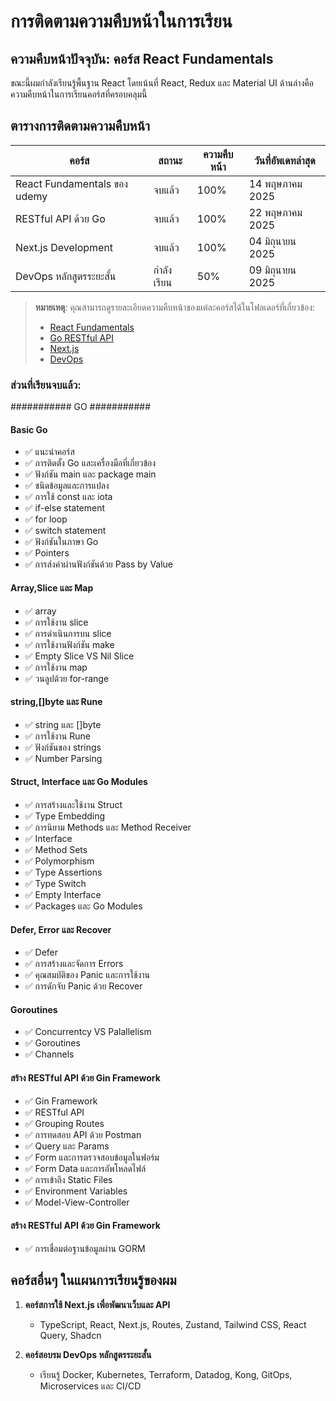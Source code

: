 # การติดตามความคืบหน้าในการเรียน

## ความคืบหน้าปัจจุบัน: คอร์ส React Fundamentals

ขณะนี้ผมกำลังเรียนรู้พื้นฐาน React โดยเน้นที่ React, Redux และ Material UI ด้านล่างคือความคืบหน้าในการเรียนคอร์สที่ครอบคลุมนี้

## ตารางการติดตามความคืบหน้า

| คอร์ส | สถานะ | ความคืบหน้า | วันที่อัพเดทล่าสุด |
|------|------|------------|----------------|
| React Fundamentals ของ udemy | จบแล้ว | 100% | 14 พฤษภาคม 2025 |
| RESTful API ด้วย Go | จบแล้ว | 100% | 22 พฤษภาคม 2025 |
| Next.js Development | จบแล้ว | 100% | 04 มิถุนายน 2025 |
| DevOps หลักสูตรระยะสั้น | กำลังเรียน | 50% | 09 มิถุนายน 2025 |

> **หมายเหตุ**: คุณสามารถดูรายละเอียดความคืบหน้าของแต่ละคอร์สได้ในโฟลเดอร์ที่เกี่ยวข้อง:
> - [React Fundamentals](./reactFundCourse/workshop_product/frontend/README.md)
> - [Go RESTful API](./golang_api/README.md)
> - [Next.js](./nextjs_course/README.md)
> - [DevOps](./devops_course/README.md)

### ส่วนที่เรียนจบแล้ว:
########### GO ###########
#### Basic Go
- ✅ แนะนำคอร์ส
- ✅ การติดตั้ง Go และเครื่องมือที่เกี่ยวข้อง
- ✅ ฟังก์ชัน main และ package main
- ✅ ชนิดข้อมูลและการแปลง
- ✅ การใช้ const และ iota
- ✅ if-else statement
- ✅ for loop
- ✅ switch statement
- ✅ ฟังก์ชันในภาษา Go
- ✅ Pointers
- ✅ การส่งค่าผ่านฟังก์ชันด้วย Pass by Value
#### Array,Slice และ Map
- ✅ array
- ✅ การใช้งาน slice
- ✅ การดำเนินการบน slice
- ✅ การใช้งานฟังก์ชัน make
- ✅ Empty Slice VS Nil Slice
- ✅ การใช้งาน map
- ✅ วนลูปด้วย for-range
#### string,[]byte และ Rune
- ✅ string และ []byte
- ✅ การใช้งาน Rune
- ✅ ฟังก์ชันของ strings
- ✅ Number Parsing
#### Struct, Interface และ Go Modules
- ✅ การสร้างและใช้งาน Struct
- ✅ Type Embedding
- ✅ การนิยาม Methods และ Method Receiver
- ✅ Interface
- ✅ Method Sets
- ✅ Polymorphism
- ✅ Type Assertions
- ✅ Type Switch
- ✅ Empty Interface
- ✅ Packages และ Go Modules
#### Defer, Error และ Recover
- ✅ Defer
- ✅ การสร้างและจัดการ Errors
- ✅ คุณสมบัติของ Panic และการใช้งาน
- ✅ การดักจับ Panic ด้วย Recover
#### Goroutines
- ✅ Concurrentcy VS Palallelism
- ✅ Goroutines
- ✅ Channels
#### สร้าง RESTful API ด้วย Gin Framework
- ✅ Gin Framework
- ✅ RESTful API
- ✅ Grouping Routes
- ✅ การทดสอบ API ด้วย Postman
- ✅ Query และ Params
- ✅ Form และการตรวจสอบข้อมูลในฟอร์ม
- ✅ Form Data และการอัพโหลดไฟล์
- ✅ การเข้าถึง Static Files
- ✅ Environment Variables
- ✅ Model-View-Controller
#### สร้าง RESTful API ด้วย Gin Framework
- ✅ การเชื่อมต่อฐานข้อมูลผ่าน GORM


## คอร์สอื่นๆ ในแผนการเรียนรู้ของผม

1. **คอร์สการใช้ Next.js เพื่อพัฒนาเว็บและ API**
    - TypeScript, React, Next.js, Routes, Zustand, Tailwind CSS, React Query, Shadcn

2. **คอร์สอบรม DevOps หลักสูตรระยะสั้น**
    - เรียนรู้ Docker, Kubernetes, Terraform, Datadog, Kong, GitOps, Microservices และ CI/CD
